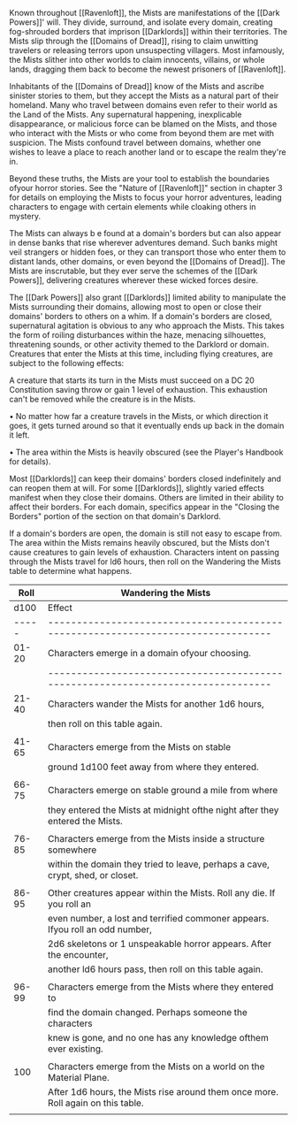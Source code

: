 Known throughout [[Ravenloft]], the Mists are manifestations of the [[Dark Powers]]' will. They divide, surround, and isolate every domain, creating fog-shrouded borders that imprison [[Darklords]] within their territories. The Mists slip through the [[Domains of Dread]], rising to claim unwitting travelers or releasing terrors upon unsuspecting villagers. Most infamously, the Mists slither into other worlds to claim innocents, villains, or whole lands, dragging them back to become the newest prisoners of [[Ravenloft]].

Inhabitants of the [[Domains of Dread]] know of the Mists and ascribe sinister stories to them, but they accept the Mists as a natural part of their homeland. Many who travel between domains even refer to their world as the Land of the Mists. Any supernatural happening, inexplicable disappearance, or malicious force can be blamed on the Mists, and those who interact with the Mists or who come from beyond them are met with suspicion. The Mists confound travel between domains, whether one wishes to leave a place to reach another land or to escape the realm they're in.

Beyond these truths, the Mists are your tool to establish the boundaries ofyour horror stories. See the "Nature of [[Ravenloft]]" section in chapter 3 for details on employing the Mists to focus your horror adventures, leading characters to engage with certain elements while cloaking others in mystery.

The Mists can always b e found at a domain's borders but can also appear in dense banks that rise wherever adventures demand. Such banks might veil strangers or hidden foes, or they can transport those who enter them to distant lands, other domains, or even beyond the [[Domains of Dread]]. The Mists are inscrutable, but they ever serve the schemes of the [[Dark Powers]], delivering creatures wherever these wicked forces desire.

The [[Dark Powers]] also grant [[Darklords]] limited ability to manipulate the Mists surrounding their domains, allowing most to open or close their domains' borders to others on a whim. If a domain's borders are closed, supernatural agitation is obvious to any who approach the Mists. This takes the form of roiling disturbances within the haze, menacing silhouettes, threatening sounds, or other activity themed to the Darklord or domain. Creatures that enter the Mists at this time, including flying creatures, are subject to the following effects:

A creature that starts its turn in the Mists must succeed on a DC 20 Constitution saving throw or gain 1 level of exhaustion. This exhaustion can't be removed while the creature is in the Mists.

• No matter how far a creature travels in the Mists, or which direction it goes, it gets turned around so that it eventually ends up back in the domain it left.

• The area within the Mists is heavily obscured (see the Player's Handbook for details).

Most [[Darklords]] can keep their domains' borders closed indefinitely and can reopen them at will. For some [[Darklords]], slightly varied effects manifest when they close their domains. Others are limited in their ability to affect their borders. For each domain, specifics appear in the "Closing the Borders" portion of the section on that domain's Darklord.

If a domain's borders are open, the domain is still not easy to escape from. The area within the Mists remains heavily obscured, but the Mists don't cause creatures to gain levels of exhaustion. Characters intent on passing through the Mists travel for ld6 hours, then roll on the Wandering the Mists table to determine what happens.

| Roll  | Wandering the Mists                                                              |
| ----- | -------------------------------------------------------------------------------- |
| d100  | Effect                                                                           |
| ----- | -------------------------------------------------------------------------------- |
| 01-20 | Characters emerge in a domain ofyour choosing.                                   |
|       | -------------------------------------------------------------------------------- |
| 21-40 | Characters wander the Mists for another 1d6 hours,                               |
|       | then roll on this table again.                                                   |
|       |                                                                                  |
| 41-65 | Characters emerge from the Mists on stable                                       |
|       | ground 1d100 feet away from where they entered.                                  |
|       |                                                                                  |
| 66-75 | Characters emerge on stable ground a mile from where                             |
|       | they entered the Mists at midnight ofthe night after they entered the Mists.     |
|       |                                                                                  |
| 76-85 | Characters emerge from the Mists inside a structure somewhere                    |
|       | within the domain they tried to leave, perhaps a cave, crypt, shed, or closet.   |
|       |                                                                                  |
| 86-95 | Other creatures appear within the Mists. Roll any die. If you roll an            |
|       | even number, a lost and terrified commoner appears. Ifyou roll an odd number,    |
|       | 2d6 skeletons or 1 unspeakable horror appears. After the encounter,              |
|       | another ld6 hours pass, then roll on this table again.                           |
|       |                                                                                  |
| 96-99 | Characters emerge from the Mists where they entered to                           |
|       | find the domain changed. Perhaps someone the characters                          |
|       | knew is gone, and no one has any knowledge ofthem ever existing.                 |
|       |                                                                                  |
| 100   | Characters emerge from the Mists on a world on the Material Plane.               |
|       | After 1d6 hours, the Mists rise around them once more. Roll again on this table. |
|       |                                                                                  |















